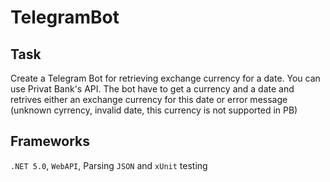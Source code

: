 # TelegramBot

## Task
Create a Telegram Bot for retrieving exchange currency for a date.
You can use Privat Bank's API. The bot have to get a currency and a date and retrives either
an exchange currency for this date or error message (unknown cyrrency, invalid date, this currency is not supported in PB)

## Frameworks
`.NET 5.0`, `WebAPI`, Parsing `JSON` and `xUnit` testing
